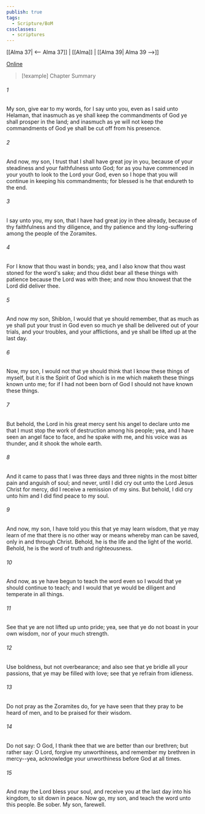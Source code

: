 ```yaml
---
publish: true
tags:
  - Scripture/BoM
cssclasses:
  - scriptures
---
```

[[Alma 37| <-- Alma 37]] | [[Alma]] | [[Alma 39| Alma 39 -->]]

[Online](https://churchofjesuschrist.org/study/scriptures/bofm/alma/38?lang=eng)

>[!example] Chapter Summary
>
###### 1
My son, give ear to my words, for I say unto you, even as I said unto Helaman, that inasmuch as ye shall keep the commandments of God ye shall prosper in the land; and inasmuch as ye will not keep the commandments of God ye shall be cut off from his presence.
###### 2
And now, my son, I trust that I shall have great joy in you, because of your steadiness and your faithfulness unto God; for as you have commenced in your youth to look to the Lord your God, even so I hope that you will continue in keeping his commandments; for blessed is he that endureth to the end.
###### 3
I say unto you, my son, that I have had great joy in thee already, because of thy faithfulness and thy diligence, and thy patience and thy long-suffering among the people of the Zoramites.
###### 4
For I know that thou wast in bonds; yea, and I also know that thou wast stoned for the word's sake; and thou didst bear all these things with patience because the Lord was with thee; and now thou knowest that the Lord did deliver thee.
###### 5
And now my son, Shiblon, I would that ye should remember, that as much as ye shall put your trust in God even so much ye shall be delivered out of your trials, and your troubles, and your afflictions, and ye shall be lifted up at the last day.
###### 6
Now, my son, I would not that ye should think that I know these things of myself, but it is the Spirit of God which is in me which maketh these things known unto me; for if I had not been born of God I should not have known these things.
###### 7
But behold, the Lord in his great mercy sent his angel to declare unto me that I must stop the work of destruction among his people; yea, and I have seen an angel face to face, and he spake with me, and his voice was as thunder, and it shook the whole earth.
###### 8
And it came to pass that I was three days and three nights in the most bitter pain and anguish of soul; and never, until I did cry out unto the Lord Jesus Christ for mercy, did I receive a remission of my sins. But behold, I did cry unto him and I did find peace to my soul.
###### 9
And now, my son, I have told you this that ye may learn wisdom, that ye may learn of me that there is no other way or means whereby man can be saved, only in and through Christ. Behold, he is the life and the light of the world. Behold, he is the word of truth and righteousness.
###### 10
And now, as ye have begun to teach the word even so I would that ye should continue to teach; and I would that ye would be diligent and temperate in all things.
###### 11
See that ye are not lifted up unto pride; yea, see that ye do not boast in your own wisdom, nor of your much strength.
###### 12
Use boldness, but not overbearance; and also see that ye bridle all your passions, that ye may be filled with love; see that ye refrain from idleness.
###### 13
Do not pray as the Zoramites do, for ye have seen that they pray to be heard of men, and to be praised for their wisdom.
###### 14
Do not say: O God, I thank thee that we are better than our brethren; but rather say: O Lord, forgive my unworthiness, and remember my brethren in mercy--yea, acknowledge your unworthiness before God at all times.
###### 15
And may the Lord bless your soul, and receive you at the last day into his kingdom, to sit down in peace. Now go, my son, and teach the word unto this people. Be sober. My son, farewell.



